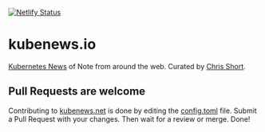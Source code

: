 [![Netlify Status](https://api.netlify.com/api/v1/badges/be1798e0-3fc7-4699-b4c4-7f113318beeb/deploy-status)](https://app.netlify.com/sites/mystifying-swirles-19e317/deploys)

# kubenews.io

[Kubernetes News](https://kubenews.net) of Note from around the web. Curated by [Chris Short](https://chrisshort.net).

## Pull Requests are welcome

Contributing to [kubenews.net](https://kubenews.net) is done by editing the [config.toml](./config.toml) file. Submit a Pull Request with your changes. Then wait for a review or merge. Done!
